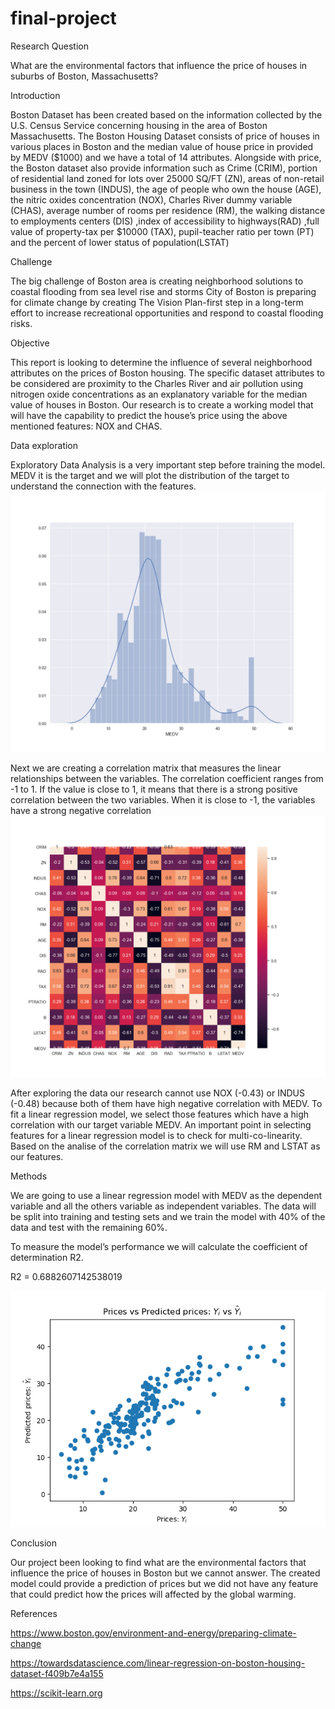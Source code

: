# final-project

Research Question

What are the environmental factors that influence the price of houses in suburbs of Boston, Massachusetts?

Introduction

Boston Dataset has been created based on the information collected by the U.S. Census Service concerning housing in the area of Boston Massachusetts.
The Boston Housing Dataset consists of price of houses in various places in Boston and the median value of house price in provided by MEDV ($1000) and we have a total of 14 attributes.
Alongside with price, the Boston dataset also provide information such as Crime (CRIM), portion of residential land zoned for lots over 25000 SQ/FT (ZN), areas of non-retail business in the town (INDUS), the age of people who own the house (AGE), the nitric oxides concentration (NOX), Charles River dummy variable (CHAS), average number of rooms per residence (RM), the walking distance to employments centers (DIS) ,index of accessibility to highways(RAD) ,full value of property-tax per $10000 (TAX), pupil-teacher ratio per town (PT)  and the percent of lower status of population(LSTAT) 

Challenge

The big challenge of Boston area is creating neighborhood solutions to coastal flooding from sea level rise and storms
City of Boston is preparing for climate change by creating The Vision Plan-first step in a long-term effort to increase recreational opportunities and respond to coastal flooding risks.

Objective

This report is looking to determine the influence of several neighborhood attributes on the prices of Boston housing. The specific dataset attributes to be considered are proximity to the Charles River and air pollution using nitrogen oxide concentrations as an explanatory variable for the median value of houses in Boston.
Our research is to create a working model that will have the capability to predict the house’s price using the above mentioned features: NOX and CHAS.

Data exploration

Exploratory Data Analysis is a very important step before training the model. MEDV it is the target and we will plot the distribution of the target to understand the connection with the features.
![Matrix](./fIgures/price_distribution.png)

Next we are creating a correlation matrix that measures the linear relationships between the variables. The correlation coefficient ranges from -1 to 1. If the value is close to 1, it means that there is a strong positive correlation between the two variables. When it is close to -1, the variables have a strong negative correlation
![Matrix](./fIgures/correlation_matrix.png)

After exploring the data our research cannot use NOX (-0.43) or INDUS (-0.48) because both of them have high negative correlation with MEDV.
To fit a linear regression model, we select those features which have a high correlation with our target variable MEDV. 
An important point in selecting features for a linear regression model is to check for multi-co-linearity. 
Based on the analise of the correlation matrix we will use RM and LSTAT as our features. 


Methods

We are going to use a linear regression model with MEDV as the dependent variable and all the others variable as independent variables.
The data will be split into training and testing sets and we train the model with 40% of the data and test with the remaining 60%. 

To measure the model’s performance we will calculate the coefficient of determination R2.

R2 = 0.6882607142538019

![Prices vesus Predicted Prices](./fIgures/prices_pred_price.png)

Conclusion

Our project been looking to find what are the environmental factors that influence the price of houses in Boston but we cannot answer.
The created model could provide a prediction of prices but we did not have any feature that could predict how the prices will affected by the global warming.


References

https://www.boston.gov/environment-and-energy/preparing-climate-change

https://towardsdatascience.com/linear-regression-on-boston-housing-dataset-f409b7e4a155

https://scikit-learn.org
